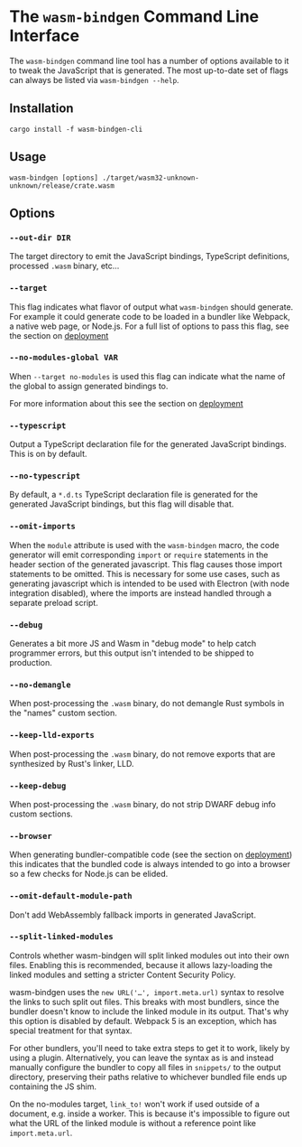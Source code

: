 # The `wasm-bindgen` Command Line Interface

The `wasm-bindgen` command line tool has a number of options available to it to
tweak the JavaScript that is generated. The most up-to-date set of flags can
always be listed via `wasm-bindgen --help`.

## Installation

```
cargo install -f wasm-bindgen-cli
```

## Usage

```
wasm-bindgen [options] ./target/wasm32-unknown-unknown/release/crate.wasm
```

## Options

### `--out-dir DIR`

The target directory to emit the JavaScript bindings, TypeScript definitions,
processed `.wasm` binary, etc...

### `--target`

This flag indicates what flavor of output what `wasm-bindgen` should generate.
For example it could generate code to be loaded in a bundler like Webpack, a
native web page, or Node.js. For a full list of options to pass this flag, see
the section on [deployment]

[deployment]: deployment.html

### `--no-modules-global VAR`

When `--target no-modules` is used this flag can indicate what the name of the
global to assign generated bindings to.

For more information about this see the section on [deployment]

### `--typescript`

Output a TypeScript declaration file for the generated JavaScript bindings. This
is on by default.

### `--no-typescript`

By default, a `*.d.ts` TypeScript declaration file is generated for the
generated JavaScript bindings, but this flag will disable that.

### `--omit-imports`

When the `module` attribute is used with the `wasm-bindgen` macro, the code
generator will emit corresponding `import` or `require` statements in the header
section of the generated javascript. This flag causes those import statements to
be omitted. This is necessary for some use cases, such as generating javascript
which is intended to be used with Electron (with node integration disabled),
where the imports are instead handled through a separate preload script.

### `--debug`

Generates a bit more JS and Wasm in "debug mode" to help catch programmer
errors, but this output isn't intended to be shipped to production.

### `--no-demangle`

When post-processing the `.wasm` binary, do not demangle Rust symbols in the
"names" custom section.

### `--keep-lld-exports`

When post-processing the `.wasm` binary, do not remove exports that are
synthesized by Rust's linker, LLD.

### `--keep-debug`

When post-processing the `.wasm` binary, do not strip DWARF debug info custom
sections.

### `--browser`

When generating bundler-compatible code (see the section on [deployment]) this
indicates that the bundled code is always intended to go into a browser so a few
checks for Node.js can be elided.

### `--omit-default-module-path`

Don't add WebAssembly fallback imports in generated JavaScript.

### `--split-linked-modules`

Controls whether wasm-bindgen will split linked modules out into their own
files. Enabling this is recommended, because it allows lazy-loading the linked
modules and setting a stricter Content Security Policy.

wasm-bindgen uses the `new URL('…', import.meta.url)` syntax to resolve the
links to such split out files. This breaks with most bundlers, since the bundler
doesn't know to include the linked module in its output. That's why this option
is disabled by default. Webpack 5 is an exception, which has special treatment
for that syntax.

For other bundlers, you'll need to take extra steps to get it to work, likely by
using a plugin. Alternatively, you can leave the syntax as is and instead
manually configure the bundler to copy all files in `snippets/` to the output
directory, preserving their paths relative to whichever bundled file ends up
containing the JS shim.

On the no-modules target, `link_to!` won't work if used outside of a document,
e.g. inside a worker. This is because it's impossible to figure out what the
URL of the linked module is without a reference point like `import.meta.url`.
